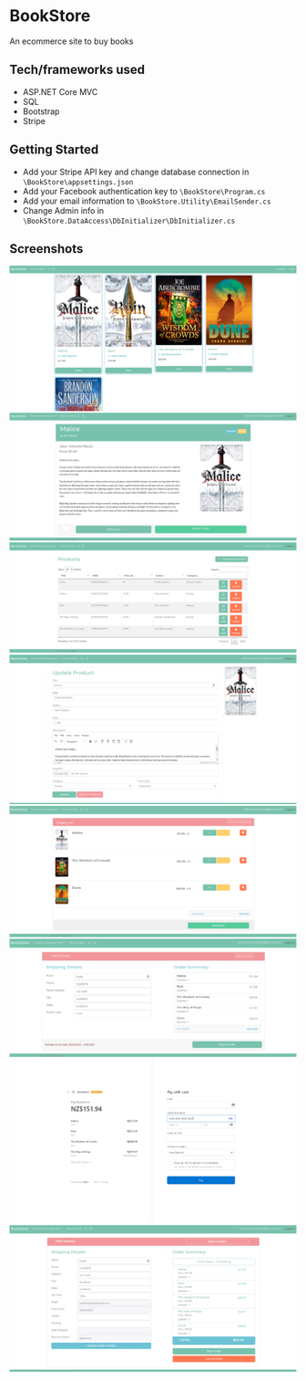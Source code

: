 # BookStore
An ecommerce site to buy books

## Tech/frameworks used
- ASP.NET Core MVC
- SQL
- Bootstrap
- Stripe

## Getting Started
- Add your Stripe API key and change database connection in `\BookStore\appsettings.json` 
- Add your Facebook authentication key to `\BookStore\Program.cs`
- Add your email information to `\BookStore.Utility\EmailSender.cs`
- Change Admin info in `\BookStore.DataAccess\DbInitializer\DbInitializer.cs`

## Screenshots
![Home page](/screenshots/Home.PNG)
![An item](/screenshots/Item.PNG)
![Product list](/screenshots/Products.PNG)
![Edit a product](/screenshots/UpdateProduct.PNG)
![The Cart](/screenshots/Cart.PNG)
![Shipping details](/screenshots/ShippingDetails.PNG)
![Payment](/screenshots/Pay.PNG)
![Order details](/screenshots/Details.PNG)
